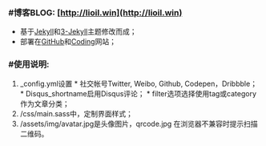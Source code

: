 ### #博客BLOG: [http://lioil.win](http://lioil.win)
  * 基于[Jekyll](https://github.com/jekyll/jekyll)和[3-Jekyll](https://github.com/P233/3-Jekyll)主题修改而成；
  * 部署在[GitHub](http://lifegh.github.io/)和[Coding](http://lifec.coding.me)网站；

### #使用说明:
  1. _config.yml设置
	* 社交帐号Twitter, Weibo, Github, Codepen，Dribbble；
	* Disqus_shortname启用Disqus评论；
	* filter选项选择使用tag或category作为文章分类；
  1. /css/main.sass中，定制界面样式；
  1. /assets/img/avatar.jpg是头像图片，qrcode.jpg 在浏览器不兼容时提示扫描二维码。
